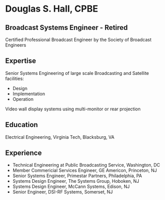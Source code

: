# Douglas S. Hall, CPBE

## Broadcast Systems Engineer - Retired

Certified Professional Broadcast Engineer by the Society of Broadcast Engineers

## Expertise

Senior Systems Engineering of large scale Broadcasting and Satellite facilities:
* Design
* Implementation
* Operation

Video wall display systems using multi-monitor or rear projection

## Education

Electrical Engineering, Virginia Tech, Blacksburg, VA

## Experience

* Technical Engineering at Public Broadcasting Service, Washington, DC
* Member Commericial Services Engineer, GE Americon, Princeton, NJ
* Senior Systems Engineer, Primestar Partners, Philadelphia, PA
* Systems Design Engineer, The Systems Group, Hoboken, NJ
* Systems Design Engineer, McCann Systems, Edison, NJ
* Senior Engineer, DSI-RF Systems, Somerset, NJ
